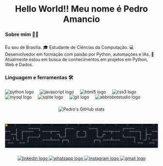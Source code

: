 <h1 align="center">Hello World!! Meu nome é Pedro Amancio</h1>

###

<h3 align="left">Sobre mim 🧑‍💻</h3>

###

<p align="left">Eu sou de Brasilia.
  🎓 Estudante de Ciências da Computação.
  💻 Desenvolvedor em formação com paixão por Python, automações e IAs.
  🚀 Atualmente estou em busca de conhecimentos em projetos em Python, Web e Dados.</p>

###

<h3 align="left">Linguagem e ferramentas 🛠</h3>

###

<div align="left">
  <img src="https://cdn.jsdelivr.net/gh/devicons/devicon/icons/python/python-original.svg" height="40" alt="python logo"  />
  <img width="12" />
  <img src="https://cdn.jsdelivr.net/gh/devicons/devicon/icons/javascript/javascript-original.svg" height="40" alt="javascript logo"  />
  <img width="12" />
  <img src="https://cdn.jsdelivr.net/gh/devicons/devicon/icons/html5/html5-original.svg" height="40" alt="html5 logo"  />
  <img width="12" />
  <img src="https://cdn.jsdelivr.net/gh/devicons/devicon/icons/css3/css3-original.svg" height="40" alt="css3 logo"  />
  <img width="12" />
  <img src="https://cdn.jsdelivr.net/gh/devicons/devicon/icons/mysql/mysql-original.svg" height="40" alt="mysql logo"  />
  <img width="12" />
  <img src="https://cdn.jsdelivr.net/gh/devicons/devicon/icons/sqlite/sqlite-original.svg" height="40" alt="sqlite logo"  />
  <img width="12" />
  <img src="https://cdn.jsdelivr.net/gh/devicons/devicon/icons/git/git-original.svg" height="40" alt="git logo"  />
  <img width="12" />
  <img src="https://skillicons.dev/icons?i=bots" height="40" alt="abbrobotstudio logo"  />
</div>

###

<div align="center">
  
  ![Pedro's GitHub stats](https://github-readme-stats.vercel.app/api?username=pedroamancio&show_icons=true&theme=tokyonight&include_all_commits=true&count_private=true&hide=issues,prs)

</div>

###

<br clear="both">

<picture>
  <source media="(prefers-color-scheme: dark)" srcset="[LINK-DO-DARK-SVG](https://raw.githubusercontent.com/Sonekas/Sonekas/refs/heads/output/pacman-contribution-graph.svg)">
  <source media="(prefers-color-scheme: light)" srcset="https://raw.githubusercontent.com/Sonekas/Sonekas/refs/heads/output/pacman-contribution-graph-dark.svg">
  <img alt="pacman contribution graph" src="https://raw.githubusercontent.com/Sonekas/Sonekas/refs/heads/output/pacman-contribution-graph-dark.svg">
</picture>



###

<div align="center">
  <a href="https://www.linkedin.com/in/pedro-amancio19/" target="_blank">
    <img src="https://img.shields.io/static/v1?message=LinkedIn&logo=linkedin&label=&color=0077B5&logoColor=white&labelColor=&style=for-the-badge" height="25" alt="linkedin logo"  />
  </a>
  <a href="https://wa.me/5561998495245" target="_blank">
    <img src="https://img.shields.io/static/v1?message=Whatsapp&logo=whatsapp&label=&color=25D366&logoColor=white&labelColor=&style=for-the-badge" height="25" alt="whatsapp logo"  />
  </a>
  <a href="https://www.instagram.com/pedro_amancio19/" target="_blank">
    <img src="https://img.shields.io/static/v1?message=Instagram&logo=instagram&label=&color=E4405F&logoColor=white&labelColor=&style=for-the-badge" height="25" alt="instagram logo"  />
  </a>
  <a href="pedrohenriqueamancio@gmail.com" target="_blank">
    <img src="https://img.shields.io/static/v1?message=Gmail&logo=gmail&label=&color=D14836&logoColor=white&labelColor=&style=for-the-badge" height="25" alt="gmail logo"  />
  </a>
</div>

###
